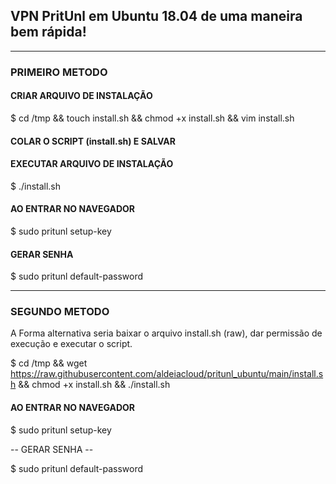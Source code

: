 <h2>VPN PritUnl em Ubuntu 18.04 de uma maneira bem rápida!</h2>

-------------------------------------------------------------------------------------
<h3>PRIMEIRO METODO</h3> 

<h4>CRIAR ARQUIVO DE INSTALAÇÃO</h4>

$ cd /tmp && touch install.sh && chmod +x install.sh && vim install.sh

<h4>COLAR O SCRIPT (install.sh) E SALVAR</h4>

<h4>EXECUTAR ARQUIVO DE INSTALAÇÃO</h4>

$ ./install.sh


<h4>AO ENTRAR NO NAVEGADOR</h4>

$ sudo pritunl setup-key


<h4>GERAR SENHA</h4>

$ sudo pritunl default-password

-------------------------------------------------------------------------------------
<h3>SEGUNDO METODO</h3> 

A Forma alternativa seria baixar o arquivo install.sh (raw), dar permissão de execução e executar o script.

$ cd /tmp && wget https://raw.githubusercontent.com/aldeiacloud/pritunl_ubuntu/main/install.sh && chmod +x install.sh && ./install.sh

<h4>AO ENTRAR NO NAVEGADOR</h4>
 
$ sudo pritunl setup-key


-- GERAR SENHA --

$ sudo pritunl default-password
